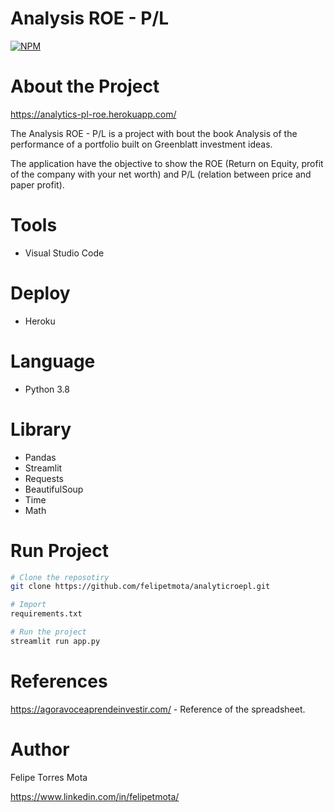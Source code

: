# Analysis ROE -  P/L
[![NPM](https://img.shields.io/npm/l/react)](https://github.com/felipetmota/analyticroepl/blob/main/LICENSE)


# About the Project

https://analytics-pl-roe.herokuapp.com/

The Analysis ROE - P/L is a project with bout the book Analysis of the performance of a portfolio built on Greenblatt investment ideas.

The application have the objective to show the ROE (Return on Equity, profit of the company with your net worth) and P/L (relation between price and paper profit).

# Tools
- Visual Studio Code

# Deploy
- Heroku

# Language 
- Python 3.8

# Library
- Pandas
- Streamlit
- Requests  
- BeautifulSoup
- Time
- Math

# Run Project
```bash
# Clone the reposotiry 
git clone https://github.com/felipetmota/analyticroepl.git

# Import
requirements.txt

# Run the project
streamlit run app.py
```

# References 
https://agoravoceaprendeinvestir.com/ - Reference of the spreadsheet.  


# Author

Felipe Torres Mota

https://www.linkedin.com/in/felipetmota/

